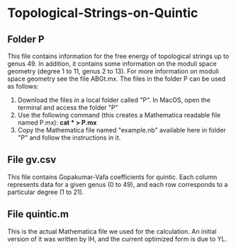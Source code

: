 # Topological-Strings-on-Quintic

## Folder P
This file contains information for the free energy of topological strings up to genus 49. In addition, it contains some information on the moduli space geometry (degree 1 to 11, genus 2 to 13). For more information on moduli space geometry see the file ABGt.mx.
The files in the folder P can be used as follows:
  1. Download the files in a local folder called "P". In MacOS, open the terminal and access the folder "P"
  2. Use the following command (this creates a Mathematica readable file named P.mx): **cat * > P.mx**
  3. Copy the Mathematica file named "example.nb" available here in folder "P" and follow the instructions in it.

## File gv.csv
This file contains Gopakumar-Vafa coefficients for quintic. Each column represents data for a given genus (0 to 49), and each row corresponds to a particular degree (1 to 21).

## File quintic.m
This is the actual Mathematica file we used for the calculation. An initial version of it was written by IH, and the current optimized form is due to YL.
